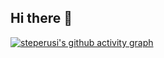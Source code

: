 ## Hi there 👋

<!--
**steperusi/steperusi** is a ✨ _special_ ✨ repository because its `README.md` (this file) appears on your GitHub profile.

Here are some ideas to get you started:

- 🔭 I’m currently working on ...
- 🌱 I’m currently learning ...
- 👯 I’m looking to collaborate on ...
- 🤔 I’m looking for help with ...
- 💬 Ask me about ...
- 📫 How to reach me: ...
- 😄 Pronouns: ...
- ⚡ Fun fact: ...
-->

[![steperusi's github activity graph](https://github-readme-activity-graph.vercel.app/graph?username=steperusi&theme=merko)](https://github.com/steperusi/github-readme-activity-graph)
